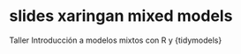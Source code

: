 
# slides xaringan mixed models

<!-- badges: start -->
<!-- badges: end -->

Taller Introducción a modelos mixtos con R y {tidymodels}

